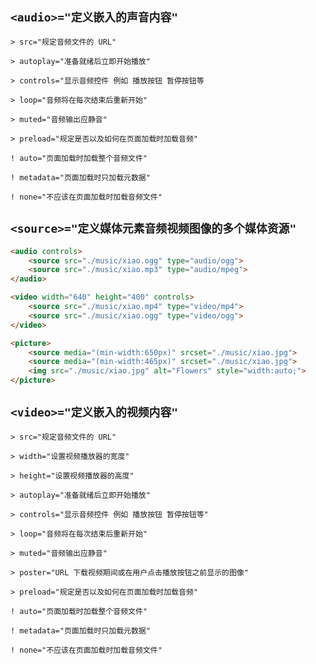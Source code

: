 `<audio>="定义嵌入的声音内容"`
--

`> src="规定音频文件的 URL"`

`> autoplay="准备就绪后立即开始播放"`

`> controls="显示音频控件 例如 播放按钮 暂停按钮等`

`> loop="音频将在每次结束后重新开始"`

`> muted="音频输出应静音"`

`> preload="规定是否以及如何在页面加载时加载音频"`

`! auto="页面加载时加载整个音频文件"`

`! metadata="页面加载时只加载元数据"`

`! none="不应该在页面加载时加载音频文件"`

`<source>="定义媒体元素音频视频图像的多个媒体资源"`
--

```html
<audio controls>
    <source src="./music/xiao.ogg" type="audio/ogg">
    <source src="./music/xiao.mp3" type="audio/mpeg">
</audio>
```

```html
<video width="640" height="400" controls>
    <source src="./music/xiao.mp4" type="video/mp4">
    <source src="./music/xiao.ogg" type="video/ogg">
</video>
```

```html
<picture>
    <source media="(min-width:650px)" srcset="./music/xiao.jpg">
    <source media="(min-width:465px)" srcset="./music/xiao.jpg">
    <img src="./music/xiao.jpg" alt="Flowers" style="width:auto;">
</picture>
```

`<video>="定义嵌入的视频内容"`
--

`> src="规定音频文件的 URL"`

`> width="设置视频播放器的宽度"`

`> height="设置视频播放器的高度"`

`> autoplay="准备就绪后立即开始播放"`

`> controls="显示音频控件 例如 播放按钮 暂停按钮等"`

`> loop="音频将在每次结束后重新开始"`

`> muted="音频输出应静音"`

`> poster="URL 下载视频期间或在用户点击播放按钮之前显示的图像"`

`> preload="规定是否以及如何在页面加载时加载音频"`

`! auto="页面加载时加载整个音频文件"`

`! metadata="页面加载时只加载元数据"`

`! none="不应该在页面加载时加载音频文件"`
